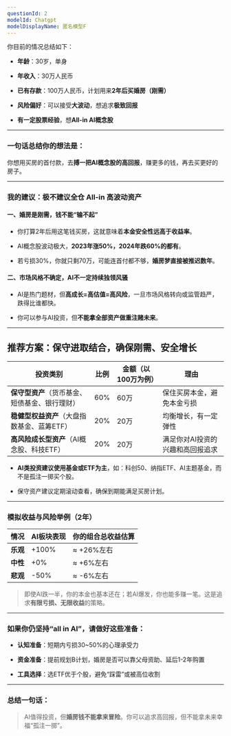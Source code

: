 ```yaml
---
questionId: 2
modelId: Chatgpt
modelDisplayName: 匿名模型F
---
```

你目前的情况总结如下：

-   **年龄**：30岁，单身
    
-   **年收入**：30万人民币
    
-   **已有存款**：100万人民币，计划用来**2年后买婚房（刚需）**
    
-   **风险偏好**：可以接受**大波动**，想追求**极致回报**
    
-   **有一定股票经验**，想**All-in AI概念股**
    

___

### 一句话总结你的想法是：

你想用买房的首付款，去**搏一把AI概念股的高回报**，赚更多的钱，再去买更好的房子。

___

### 我的建议：极不建议全仓 All-in 高波动资产

#### 一、婚房是刚需，钱不能“输不起”

-   你打算2年后用这笔钱买房，这就意味着**本金安全性远高于收益率**。
    
-   AI概念股波动极大，**2023年涨50%，2024年跌60%的都有**。
    
-   若亏损30%，你就只剩70万，可能连首付都不够，**婚房梦直接被推迟数年**。
    

#### 二、市场风格不确定，AI不一定持续独领风骚

-   AI是热门题材，但**高成长=高估值=高风险**，一旦市场风格转向或监管趋严，跌得比谁都快。
    
-   你可以参与AI投资，但**不能拿全部资产做重注赌未来**。
    

___

## 推荐方案：保守进取结合，确保刚需、安全增长

|         投资类别          | 比例  | 金额（以100万为例） |        理由         |
|-----------------------|-----|-------------|-------------------|
| **保守型资产**（货币基金、短债基金、银行理财） | 60% |     60万     |   保住买房本金，避免本金亏损   |
| **稳健型权益资产**（大盘指数基金、蓝筹ETF） | 20% |     20万     |    均衡增长，有一定弹性     |
| **高风险成长型资产**（AI概念股、科技ETF） | 20% |     20万     | 满足你对AI投资的兴趣和高回报追求 |

-   **AI类投资建议使用基金或ETF为主**，如：科创50、纳指ETF、AI主题基金，而不是孤注一掷买个股。
    
-   保守资产建议定期滚动查看，确保到期能满足买房计划。
    

___

### 模拟收益与风险举例（2年）

| 情况 | AI板块表现 | 你的组合总收益估算 |
|-----|--------|-----------|
| **乐观** | +100%  | ≈ +26%左右  |
| **中性** |  +0%   |  ≈ +6%左右  |
| **悲观** | \-50%  |  ≈ -6%左右  |

> 即使AI跌一半，你的本金也基本还在；若AI爆发，你也能多赚一笔。这是追求**有限亏损、无限收益**的策略。

___

### 如果你仍坚持“all in AI”，请做好这些准备：

-   **认知准备**：短期内亏损30~50%的心理承受力
    
-   **资金准备**：提前规划B计划，婚房是否可以靠父母资助、延后1-2年购置
    
-   **工具选择**：选ETF优于个股，避免“踩雷”或被高位收割
    

___

### 总结一句话：

> AI值得投资，但**婚房钱不能拿来冒险**。你可以追求高回报，但不能拿未来幸福“孤注一掷”。
